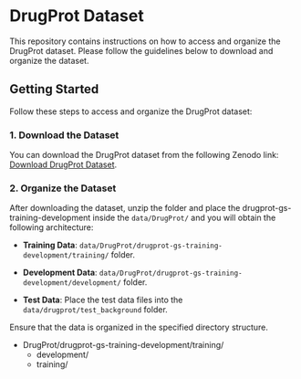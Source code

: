 # DrugProt Dataset

This repository contains instructions on how to access and organize the DrugProt dataset. Please follow the guidelines below to download and organize the dataset.

## Getting Started

Follow these steps to access and organize the DrugProt dataset:

### 1. Download the Dataset

You can download the DrugProt dataset from the following Zenodo link: [Download DrugProt Dataset](https://zenodo.org/record/5042151#.YNwojm7tbzA).

### 2. Organize the Dataset

After downloading the dataset, unzip the folder and place the drugprot-gs-training-development inside the `data/DrugProt/` and you will obtain the following architecture:

- **Training Data**: `data/DrugProt/drugprot-gs-training-development/training/` folder.

- **Development Data**: `data/DrugProt/drugprot-gs-training-development/development/` folder.

- **Test Data**: Place the test data files into the `data/drugprot/test_background` folder.

Ensure that the data is organized in the specified directory structure.

- DrugProt/drugprot-gs-training-development/training/
   - development/
   - training/